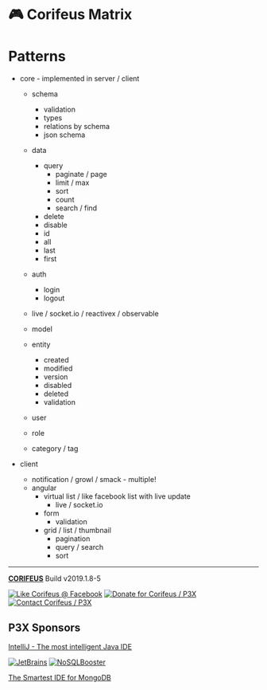 [//]: #@corifeus-header

# 🎮 Corifeus Matrix

                        
[//]: #@corifeus-header:end




# Patterns

* core - implemented in server / client
  * schema
    * validation
    * types
    * relations by schema
    * json schema

  * data
    * query
      * paginate / page
      * limit / max
      * sort
      * count
      * search / find
    * delete
    * disable
    * id
    * all
    * last
    * first
  * auth
    * login
    * logout
  * live / socket.io / reactivex / observable
  * model 
  * entity
    * created
    * modified
    * version
    * disabled
    * deleted    
    * validation
  * user
  * role
  * category / tag

* client
  * notification / growl / smack - multiple! 
  * angular
    * virtual list / like facebook list with live update
      * live / socket.io
    * form
      * validation
    * grid / list / thumbnail
      * pagination
      * query / search
      * sort
    




[//]: #@corifeus-footer

---

[**CORIFEUS**](https://pages.corifeus.com/corifeus) Build v2019.1.8-5 

[![Like Corifeus @ Facebook](https://img.shields.io/badge/LIKE-Corifeus-3b5998.svg)](https://www.facebook.com/corifeus.software) [![Donate for Corifeus / P3X](https://img.shields.io/badge/Donate-Corifeus-003087.svg)](https://www.paypal.com/cgi-bin/webscr?cmd=_s-xclick&hosted_button_id=QZVM4V6HVZJW6)  [![Contact Corifeus / P3X](https://img.shields.io/badge/Contact-P3X-ff9900.svg)](https://www.patrikx3.com/en/front/contact) 


## P3X Sponsors

[IntelliJ - The most intelligent Java IDE](https://www.jetbrains.com)
  
[![JetBrains](https://cdn.corifeus.com/assets/svg/jetbrains-logo.svg)](https://www.jetbrains.com/) [![NoSQLBooster](https://cdn.corifeus.com/assets/png/nosqlbooster-70x70.png)](https://www.nosqlbooster.com/)

[The Smartest IDE for MongoDB](https://www.nosqlbooster.com)
  
  
 

[//]: #@corifeus-footer:end
